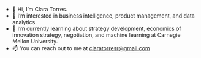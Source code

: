 - 👋 Hi, I’m Clara Torres.
- 👀 I’m interested in business intelligence, product management, and data analytics.
- 🌱 I’m currently learning about strategy development, economics of innovation strategy, negotiation, and machine learning
     at Carnegie Mellon University.
- 📫 You can reach out to me at claratorresr@gmail.com
<!---
claratorresr/claratorresr is a ✨ special ✨ repository because its `README.md` (this file) appears on your GitHub profile.
You can click the Preview link to take a look at your changes.
--->
